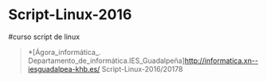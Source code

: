# Script-Linux-2016
#curso script de linux
>*[Ágora_informática_. Departamento_de_informática.IES_Guadalpeña]http://informatica.xn--iesguadalpea-khb.es/
Script-Linux-2016/20178
